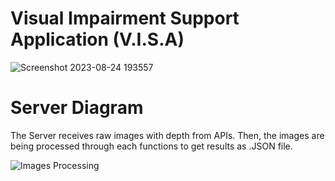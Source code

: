 # Visual Impairment Support Application (V.I.S.A)

![Screenshot 2023-08-24 193557](https://github.com/DucTran182/V.I.S.A/assets/102782569/90976367-a6c1-4d59-aaf7-a29a1cae5497)

# Server Diagram
The Server receives raw images with depth from APIs. Then, the images are being processed through each functions to get results as .JSON file. 

![Images Processing](https://github.com/DucTran182/V.I.S.A/assets/102782569/066c76c9-3bf4-4de2-ad6b-b772406633d2)
